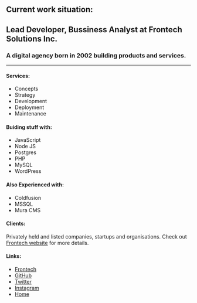 ## Current work situation: 
## Lead Developer, Bussiness Analyst at Frontech Solutions Inc.

### A digital agency born in 2002 building products and services.

---

#### Services:

- Concepts
- Strategy
- Development
- Deployment
- Maintenance

#### Buiding stuff with:

- JavaScript
- Node JS
- Postgres
- PHP
- MySQL
- WordPress

#### Also Experienced with:

- Coldfusion
- MSSQL
- Mura CMS

#### Clients:

Privately held and listed companies, startups and organisations. Check out [Frontech website](https://www.frontech.ca) for more details.

#### Links:

- [Frontech](https://www.frontech.ca)  
- [GitHub](https://github.com/nkostic)  
- [Twitter](https://twitter.com/Nesha8x8)  
- [Instagram](https://www.instagram.com/Nesha8x8/)
- [Home](https://www.nenadkostic.com)



